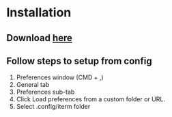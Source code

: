 # Installation

## Download [here](https://iterm2.com/)

## Follow steps to setup from config

1. Preferences window (CMD + ,)
2. General tab
3. Preferences sub-tab
4. Click Load preferences from a custom folder or URL.
5. Select .config/iterm folder
